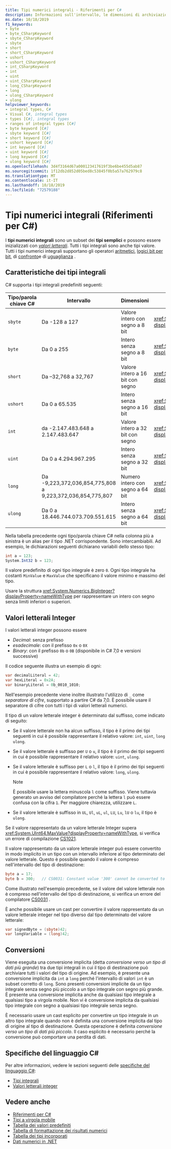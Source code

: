```yaml
---
title: Tipi numerici integrali - Riferimenti per C#
description: Informazioni sull'intervallo, le dimensioni di archiviazione e gli usi dei singoli tipi numerici integrali.
ms.date: 10/18/2019
f1_keywords:
- byte
- byte_CSharpKeyword
- sbyte_CSharpKeyword
- sbyte
- short
- short_CSharpKeyword
- ushort
- ushort_CSharpKeyword
- int_CSharpKeyword
- int
- uint
- uint_CSharpKeyword
- long_CSharpKeyword
- long
- ulong_CSharpKeyword
- ulong
helpviewer_keywords:
- integral types, C#
- Visual C#, integral types
- types [C#], integral types
- ranges of integral types [C#]
- byte keyword [C#]
- sbyte keyword [C#]
- short keyword [C#]
- ushort keyword [C#]
- int keyword [C#]
- uint keyword [C#]
- long keyword [C#]
- ulong keyword [C#]
ms.openlocfilehash: 3d4f3164d67a000123417619f3be6be455d5ab87
ms.sourcegitcommit: 1f12db2d852d05bed8c53845f0b5a57a762979c8
ms.translationtype: MT
ms.contentlocale: it-IT
ms.lasthandoff: 10/18/2019
ms.locfileid: "72579188"
---
```

# <a name="integral-numeric-types--c-reference"></a>Tipi numerici integrali (Riferimenti per C#)

I **tipi numerici integrali** sono un subset dei **tipi semplici** e possono essere inizializzati con [*valori letterali*](#integer-literals). Tutti i tipi integrali sono anche tipi valore. Tutti i tipi numerici integrali supportano gli operatori [aritmetici](../operators/arithmetic-operators.md), [logici bit per bit](../operators/bitwise-and-shift-operators.md), di [confronto](../operators/comparison-operators.md)e di [uguaglianza](../operators/equality-operators.md) .

## <a name="characteristics-of-the-integral-types"></a>Caratteristiche dei tipi integrali

C# supporta i tipi integrali predefiniti seguenti:

|Tipo/parola chiave C#|Intervallo|Dimensioni|Tipo .NET|
|----------|-----------|----------|-------------|
|`sbyte`|Da -128 a 127|Valore intero con segno a 8 bit|<xref:System.SByte?displayProperty=nameWithType>|
|`byte`|Da 0 a 255|Intero senza segno a 8 bit|<xref:System.Byte?displayProperty=nameWithType>|
|`short`|Da –32,768 a 32,767|Valore intero a 16 bit con segno|<xref:System.Int16?displayProperty=nameWithType>|
|`ushort`|Da 0 a 65.535|Intero senza segno a 16 bit|<xref:System.UInt16?displayProperty=nameWithType>|
|`int`|da -2.147.483.648 a 2.147.483.647|Valore intero a 32 bit con segno|<xref:System.Int32?displayProperty=nameWithType>|
|`uint`|Da 0 a 4.294.967.295|Intero senza segno a 32 bit|<xref:System.UInt32?displayProperty=nameWithType>|
|`long`|Da -9,223,372,036,854,775,808 a 9,223,372,036,854,775,807|Numero intero con segno a 64 bit|<xref:System.Int64?displayProperty=nameWithType>|
|`ulong`|Da 0 a 18.446.744.073.709.551.615|Intero senza segno a 64 bit|<xref:System.UInt64?displayProperty=nameWithType>|

Nella tabella precedente ogni tipo/parola chiave C# nella colonna più a sinistra è un alias per il tipo .NET corrispondente. Sono intercambiabili. Ad esempio, le dichiarazioni seguenti dichiarano variabili dello stesso tipo:

```csharp
int a = 123;
System.Int32 b = 123;
```

Il valore predefinito di ogni tipo integrale è zero `0`. Ogni tipo integrale ha costanti `MinValue` e `MaxValue` che specificano il valore minimo e massimo del tipo.

Usare la struttura <xref:System.Numerics.BigInteger?displayProperty=nameWithType> per rappresentare un intero con segno senza limiti inferiori o superiori.

## <a name="integer-literals"></a>Valori letterali Integer

I valori letterali integer possono essere

- *Decimal*: senza prefisso
- *esadecimale*: con il prefisso `0x` o `0X`
- *Binary*: con il prefisso `0b` o `0B` (disponibile in C# 7,0 e versioni successive)

Il codice seguente illustra un esempio di ogni:

```csharp
var decimalLiteral = 42;
var hexLiteral = 0x2A;
var binaryLiteral = 0b_0010_1010;
```

Nell'esempio precedente viene inoltre illustrato l'utilizzo di `_` come *separatore di cifre*, supportato a partire C# da 7,0. È possibile usare il separatore di cifre con tutti i tipi di valori letterali numerici.

Il tipo di un valore letterale integer è determinato dal suffisso, come indicato di seguito:

- Se il valore letterale non ha alcun suffisso, il tipo è il primo dei tipi seguenti in cui è possibile rappresentare il relativo valore: `int`, `uint`, `long` `ulong`.
- Se il valore letterale è suffisso per `U` o `u`, il tipo è il primo dei tipi seguenti in cui è possibile rappresentare il relativo valore: `uint`, `ulong`.
- Se il valore letterale è suffisso per `L` o `l`, il tipo è il primo dei tipi seguenti in cui è possibile rappresentare il relativo valore: `long`, `ulong`.

  > [!NOTE]
  > È possibile usare la lettera minuscola `l` come suffisso. Viene tuttavia generato un avviso del compilatore perché la lettera `l` può essere confusa con la cifra `1`. Per maggiore chiarezza, utilizzare `L`.

- Se il valore letterale è suffisso in `UL`, `Ul`, `uL`, `ul`, `LU`, `Lu`, `lU` o `lu`, il tipo è `ulong`.

Se il valore rappresentato da un valore letterale Integer supera <xref:System.UInt64.MaxValue?displayProperty=nameWithType>, si verifica un errore di compilazione [CS1021](../../misc/cs1021.md).

Il valore rappresentato da un valore letterale integer può essere convertito in modo implicito in un tipo con un intervallo inferiore al tipo determinato del valore letterale. Questo è possibile quando il valore è compreso nell'intervallo del tipo di destinazione:

```csharp
byte a = 17;
byte b = 300;   // CS0031: Constant value '300' cannot be converted to a 'byte'
```

Come illustrato nell'esempio precedente, se il valore del valore letterale non è compreso nell'intervallo del tipo di destinazione, si verifica un errore del compilatore [CS0031](../../misc/cs0031.md) .

È anche possibile usare un cast per convertire il valore rappresentato da un valore letterale integer nel tipo diverso dal tipo determinato del valore letterale:

```csharp
var signedByte = (sbyte)42;
var longVariable = (long)42;
```

## <a name="conversions"></a>Conversioni

Viene eseguita una conversione implicita (detta *conversione verso un tipo di dati più grande*) tra due tipi integrali in cui il tipo di destinazione può archiviare tutti i valori del tipo di origine. Ad esempio, è presente una conversione implicita da `int` a `long` perché l'intervallo di valori `int` è un subset corretto di `long`. Sono presenti conversioni implicite da un tipo integrale senza segno più piccolo a un tipo integrale con segno più grande. È presente una conversione implicita anche da qualsiasi tipo integrale a qualsiasi tipo a virgola mobile.  Non vi è conversione implicita da qualsiasi tipo integrale con segno a qualsiasi tipo integrale senza segno.

È necessario usare un cast esplicito per convertire un tipo integrale in un altro tipo integrale quando non è definita una conversione implicita dal tipo di origine al tipo di destinazione. Questa operazione è definita *conversione verso un tipo di dati più piccolo*. Il caso esplicito è necessario perché la conversione può comportare una perdita di dati.

## <a name="c-language-specification"></a>Specifiche del linguaggio C#

Per altre informazioni, vedere le sezioni seguenti delle [specifiche del linguaggio C#](~/_csharplang/spec/introduction.md):

- [Tipi integrali](~/_csharplang/spec/types.md#integral-types)
- [Valori letterali integer](~/_csharplang/spec/lexical-structure.md#integer-literals)

## <a name="see-also"></a>Vedere anche

- [Riferimenti per C#](../index.md)
- [Tipi a virgola mobile](floating-point-numeric-types.md)
- [Tabella dei valori predefiniti](../keywords/default-values-table.md)
- [Tabella di formattazione dei risultati numerici](../keywords/formatting-numeric-results-table.md)
- [Tabella dei tipi incorporati](../keywords/built-in-types-table.md)
- [Dati numerici in .NET](../../../standard/numerics.md)
